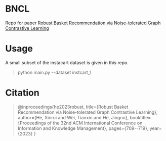 # BNCL

Repo for paper [Robust Basket Recommendation via Noise-tolerated Graph Contrastive Learning](https://arxiv.org/abs/2311.16334)

# Usage

A small subset of the instacart dataset is given in this repo.

> python main.py --dataset instcart_1

# Citation

> @inproceedings{he2023robust,
  title={Robust Basket Recommendation via Noise-tolerated Graph Contrastive Learning},
  author={He, Xinrui and Wei, Tianxin and He, Jingrui},
  booktitle={Proceedings of the 32nd ACM International Conference on Information and Knowledge Management},
  pages={709--719},
  year={2023}
}
